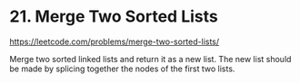 # 21. Merge Two Sorted Lists

https://leetcode.com/problems/merge-two-sorted-lists/

Merge two sorted linked lists and return it as a new list. The new list should be made by splicing together the nodes of the first two lists.

